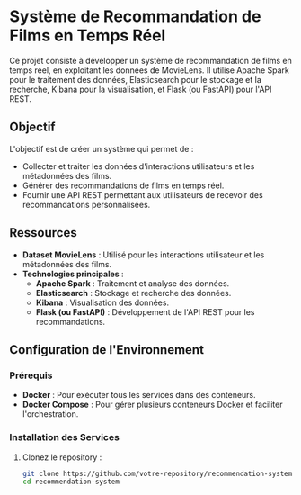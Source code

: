 # Système de Recommandation de Films en Temps Réel

Ce projet consiste à développer un système de recommandation de films en temps réel, en exploitant les données de MovieLens. Il utilise Apache Spark pour le traitement des données, Elasticsearch pour le stockage et la recherche, Kibana pour la visualisation, et Flask (ou FastAPI) pour l'API REST.

## Objectif

L'objectif est de créer un système qui permet de :
- Collecter et traiter les données d'interactions utilisateurs et les métadonnées des films.
- Générer des recommandations de films en temps réel.
- Fournir une API REST permettant aux utilisateurs de recevoir des recommandations personnalisées.

## Ressources

- **Dataset MovieLens** : Utilisé pour les interactions utilisateur et les métadonnées des films.
- **Technologies principales** :
  - **Apache Spark** : Traitement et analyse des données.
  - **Elasticsearch** : Stockage et recherche des données.
  - **Kibana** : Visualisation des données.
  - **Flask (ou FastAPI)** : Développement de l'API REST pour les recommandations.

## Configuration de l'Environnement

### Prérequis

- **Docker** : Pour exécuter tous les services dans des conteneurs.
- **Docker Compose** : Pour gérer plusieurs conteneurs Docker et faciliter l'orchestration.

### Installation des Services

1. Clonez le repository :

   ```bash
   git clone https://github.com/votre-repository/recommendation-system.git
   cd recommendation-system
